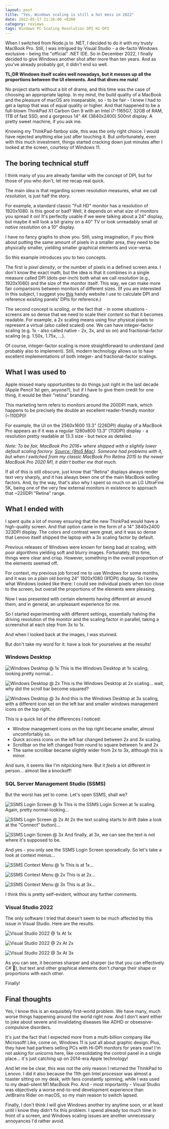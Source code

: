```yaml
---
layout: post
title: "Yes, Windows scaling is still a hot mess in 2022"
date: 2022-05-17 21:26:00 +0200
category: reviews
tags: Windows PC Scaling Resolution DPI Hi-DPI
---
```


When I switched from Node.js to .NET, I decided to do it with my trusty MacBook Pro. Still, I was intrigued by Visual Studio - a de-facto Windows exclusive - being the "official" .NET IDE. So in December 2022, I finally decided to give Windows another shot after more than ten years. And as you've already probably got, it didn't end so well.

**TL;DR Windows itself scales well nowadays, but it messes up all the proportions between the UI elements. And that dives me nuts!**

No project starts without a bit of drama, and this time was the case of choosing an appropriate laptop. In my mind, the build quality of a MacBook and the pleasure of macOS are inseparable, so - to be fair - I knew I had to get a laptop that was of equal quality or higher. And that happened to be a full-blown ThinkPad X1 Carbon Gen 9 with an Intel i7-1165G7, 32GB of RAM, 1TB of fast SSD, and a gorgeous 14" 4K (3840x2400) 500nit display. A pretty sweet machine, if you ask me.

Knowing my ThinkPad-fanboy side, this was the only right choice. I would have rejected anything else just after touching it. But unfortunately, even with this much investment, things started cracking down just minutes after I looked at the screen, courtesy of Windows 11.

## The boring technical stuff

I think many of you are already familiar with the concept of DPI, but for those of you who don't, let me recap real quick.

The main idea is that regarding screen resolution measures, what we call *resolution*, is just half the story.

For example, a standard classic "Full HD" monitor has a resolution of 1920x1080. Is this good or bad? Well, it depends on what *size* of monitors you spread it on! It's perfectly usable if we were talking about a 24" display, but maybe it will look a bit grainy on a 40" TV or look unreadably small *at native resolution* on a 10" display.

I have no fancy graphs to show you. Still, using imagination, if you think about putting the same amount of pixels in a smaller area, they need to be physically smaller, yielding smaller graphical elements and vice-versa.

So this example introduces you to two concepts.

The first is *pixel density*, or the number of pixels in a defined screen area. I don't know the exact math, but the idea is that it combines in a single measure called DPI (dots-per-inch) both what we call *resolution* (e.g., 1920x1080) and the size of the monitor itself. This way, we can make more fair comparisons between monitors of different sizes. (If you are interested in this subject, I suggest you [this](https://www.sven.de/dpi/) handy website I use to calculate DPI and reference existing panels' DPIs for reference.)

The second concept is *scaling*, or the fact that - in some situations - screens are so dense that we need to scale their content so that it becomes readable. For example, a 2x scaling means using four physical pixels to represent a virtual (also called scaled) one. We can have integer-factor scaling (e.g. 1x - also called native - 2x, 3x, and so on) and fractional-factor scaling (e.g. 1.50x, 1.75x, ...).

Of course, integer-factor scaling is more straightforward to understand (and probably also to implement). Still, modern technology allows us to have excellent implementations of both integer- and fractional-factor scalings.

## What I was used to

Apple missed many opportunities to do things just right in the last decade (Apple Pencil 1st gen, anyone?), but if I have to give them credit for one thing, it would be their "retina" branding.

This marketing term refers to monitors around the 200DPI mark, which happens to be precisely the double an excellent reader-friendly monitor (~110DPI)!

For example, the UI on the 2560x1600 13.3" (226DPI) display of a MacBook Pro appears as if it was a regular 1280x800 13.3" (113DPI) display - a resolution pretty readable at 13.3 size - but twice as detailed.

*Note: To be fair, MacBook Pro 2016+ where shipped with a slightly lower default scaling factory. [Source: (9to5 Mac](https://9to5mac.com/2016/12/02/15-inch-macbook-pro-screen-resolution-blurry/)). Someone had problems with it, but when I switched from my classic MacBook Pro Retina 2015 to the newer MacBook Pro 2020 M1, it didn't bother me that much.*

If all of this is still obscure, just know that "Retina" displays always render text very sharply, and it has always been one of the main MacBook selling factors. And, by the way, that's also why I spent so much on an LG UltraFine 5K, being one of the very few external monitors in existence to approach that ~220DPI "Retina" range.

## What I ended with

I spent quite a lot of money ensuring that the new ThinkPad would have a high-quality screen. And that option came in the form of a 14" 3840x2400 323DPI display. The colors and contrast were great, and it was so dense that Lenovo itself shipped the laptop with a 3x scaling factor by default.

Previous releases of Windows were known for being bad at scaling, with poor algorithms yielding soft and blurry images. Fortunately, this time, things were clear and crisp. However, something in the overall proportion of the elements seemed off.

For context, my previous job forced me to use Windows for some months, and it was on a plain old boring 24" 1920x1080 (91DPI) display. So I knew what Windows looked like there: I could see individual pixels when too close to the screen, but overall the proportions of the elements were pleasing.

Now I was presented with certain elements having different air around them, and in general, an unpleasant experience for me.

So I started experimenting with different settings, essentially halving the driving resolution of the monitor and the scaling factor in parallel, taking a screenshot at each step from 3x to 1x.

And when I looked back at the images, I was stunned.

But don't take my word for it: have a look for yourselves at the results!

### Windows Desktop

![Windows Desktop @ 1x](/assets/2022-05-27-yes-windows-scaling-is-still-a-hot-mess-in-2022/desktop-100.png)
This is the Windows Desktop at 1x scaling, looking pretty normal...

![Windows Desktop @ 2x](/assets/2022-05-27-yes-windows-scaling-is-still-a-hot-mess-in-2022/desktop-200.png)
This is the Windows Desktop at 2x scaling... wait, why did the scroll bar become squared?

![Windows Desktop @ 3x](/assets/2022-05-27-yes-windows-scaling-is-still-a-hot-mess-in-2022/desktop-300.png)
And this is the Windows Desktop at 3x scaling, with a different icon set on the left bar and smaller windows management icons on the top right.

This is a quick list of the differences I noticed:

- Window management icons on the top right became smaller, almost uncomfortably so.
- Quick access icons on the left bar changed between 2x and 3x scaling.
- Scrollbar on the left changed from round to square between 1x and 2x
- The same scrollbar became slightly wider from 2x to 3x, although this is minor.

And sure, it seems like I'm nitpicking here. But it *feels* a lot different in person... almost like a knockoff!

### SQL Server Management Studio (SSMS)

But the worst has yet to come. Let's open SSMS, shall we?

![SSMS Login Screen @ 1x](/assets/2022-05-27-yes-windows-scaling-is-still-a-hot-mess-in-2022/ssms-login-100.png)
This is the SSMS Login Screen at 1x scaling. Again, pretty normal-looking...

![SSMS Login Screen @ 2x](/assets/2022-05-27-yes-windows-scaling-is-still-a-hot-mess-in-2022/ssms-login-200.png)
At 2x the text scaling starts to drift (take a look at the "Connect" button)...

![SSMS Login Screen @ 3x](/assets/2022-05-27-yes-windows-scaling-is-still-a-hot-mess-in-2022/ssms-login-300.png)
And finally, at 3x, we can see the text is not where it's supposed to be.

And yes - you only see the SSMS Login Screen sporadically. So let's take a look at context menus...

![SSMS Context Menu @ 1x](/assets/2022-05-27-yes-windows-scaling-is-still-a-hot-mess-in-2022/ssms-menu-100.png)
This is at 1x...

![SSMS Context Menu @ 2x](/assets/2022-05-27-yes-windows-scaling-is-still-a-hot-mess-in-2022/ssms-menu-200.png)
This is at 2x...

![SSMS Context Menu @ 3x](/assets/2022-05-27-yes-windows-scaling-is-still-a-hot-mess-in-2022/ssms-menu-300.png)
This is at 3x...

I think this is pretty self-evident, without any further comments.

### Visual Studio 2022

The only software I tried that doesn't seem to be much affected by this issue in Visual Studio. Here are the results.

![Visual Studio 2022 @ 1x](/assets/2022-05-27-yes-windows-scaling-is-still-a-hot-mess-in-2022/visual-studio-100.png)
At 1x

![Visual Studio 2022 @ 2x](/assets/2022-05-27-yes-windows-scaling-is-still-a-hot-mess-in-2022/visual-studio-200.png)
At 2x

![Visual Studio 2022 @ 3x](/assets/2022-05-27-yes-windows-scaling-is-still-a-hot-mess-in-2022/visual-studio-300.png)
At 3x

As you can see, it becomes sharper and sharper (so that you can effectively C# 🤪), but text and other graphical elements don't change their shape or proportions with each other.

Finally!

## Final thoughts

Yes, I know this is an exquisitely first-world problem. We have many, much worse things happening around the world right now. And I don't want either to joke about severe and invalidating diseases like ADHD or obsessive-compulsive disorders.

It's just the fact that I expected more from a multi-billion company like Microsoft! Like, come on, Windows 11 is just all about graphic design. Plus, they have had partners selling PCs with Hi-DPI monitors for years now! I'm not asking for unicorns here, like consolidating the control panel in a single place... it's just catching up on 2014-era Apple technology!

And let me be clear, this was not the only reason I returned the ThinkPad to Lenovo. I did it also because the 11th gen Intel processor was almost a toaster sitting on my desk, with fans constantly spinning, while I was used to my dead-silent M1 MacBook Pro. And - most importantly - Visual Studio was objectively a worse end-to-end development experience than JetBrains Rider on macOS, so my main reason to switch lapsed.

Finally, I don't think I will give Windows another try anytime soon, or at least until I know they didn't fix this problem. I spend already too much time in front of a screen, and Windows scaling issues are another unnecessary annoyances I'd rather avoid.
